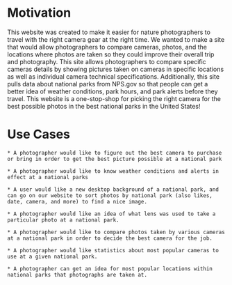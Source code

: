 # Motivation

This website was created to make it easier for nature photographers to travel
with the right camera gear at the right time. We wanted to make a site that would
allow photographers to compare cameras, photos, and the locations where photos
are taken so they could improve their overall trip and photography. This site allows
photographers to compare specific cameras details by showing pictures taken on
cameras in specific locations as well as individual camera technical specifications.
Additionally, this site pulls data about national parks from NPS.gov so that
people can get a better idea of weather conditions, park hours, and park alerts
before they travel. This website is a one-stop-shop for picking the right camera
for the best possible photos in the best national parks in the United States!

# Use Cases
	* A photographer would like to figure out the best camera to purchase or bring in order to get the best picture possible at a national park

	* A photographer would like to know weather conditions and alerts in effect at a national parks

	* A user would like a new desktop background of a national park, and can go on our website to sort photos by national park (also likes, date, camera, and more) to find a nice image.

	* A photographer would like an idea of what lens was used to take a particular photo at a national park.

	* A photographer would like to compare photos taken by various cameras at a national park in order to decide the best camera for the job.

	* A photographer would like statistics about most popular cameras to use at a given national park.

	* A photographer can get an idea for most popular locations within national parks that photographs are taken at.
